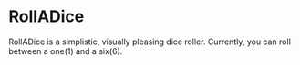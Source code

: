 # RollADice

RollADice is a simplistic, visually pleasing dice roller. Currently, you can roll between a one(1) and a six(6).
